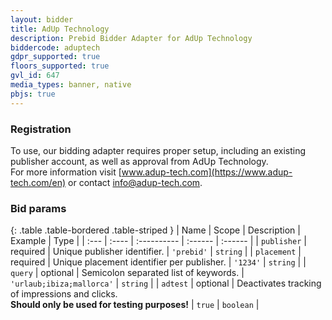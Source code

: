 ```yaml
---
layout: bidder
title: AdUp Technology
description: Prebid Bidder Adapter for AdUp Technology
biddercode: aduptech
gdpr_supported: true
floors_supported: true
gvl_id: 647
media_types: banner, native
pbjs: true
---
```


### Registration

To use, our bidding adapter requires proper setup, including an existing publisher account, as well as approval from AdUp Technology.<br/>For more information visit [www.adup-tech.com](https://www.adup-tech.com/en) or contact [info@adup-tech.com](mailto:info@adup-tech.com).


### Bid params

{: .table .table-bordered .table-striped }
| Name | Scope | Description | Example | Type |
| :--- | :---- | :---------- | :------ | :------ |
| `publisher` | required | Unique publisher identifier. | `'prebid'` | `string` |
| `placement` | required | Unique placement identifier per publisher. | `'1234'` | `string` |
| `query` | optional | Semicolon separated list of keywords. | `'urlaub;ibiza;mallorca'` | `string` |
| `adtest` | optional | Deactivates tracking of impressions and clicks.<br/>**Should only be used for testing purposes!** | `true` | `boolean` |
